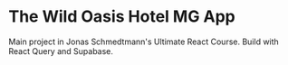 # The Wild Oasis Hotel MG App

Main project in Jonas Schmedtmann's Ultimate React Course. Build with React Query and Supabase.
